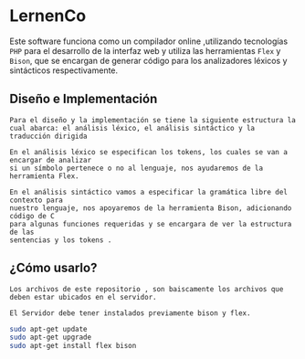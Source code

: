 # LernenCo

 Este software funciona como un compilador online ,utilizando tecnologías `PHP` para el desarrollo de la interfaz web y utiliza las herramientas `Flex` y `Bison`, que se encargan de generar código para los analizadores léxicos y sintácticos respectivamente. 

Diseño e Implementación
--
   
    Para el diseño y la implementación se tiene la siguiente estructura la cual abarca: el análisis léxico, el análisis sintáctico y la
    traducción dirigida 

    En el análisis léxico se especifican los tokens, los cuales se van a encargar de analizar
    si un símbolo pertenece o no al lenguaje, nos ayudaremos de la herramienta Flex.

    En el análisis sintáctico vamos a especificar la gramática libre del contexto para
    nuestro lenguaje, nos apoyaremos de la herramienta Bison, adicionando código de C
    para algunas funciones requeridas y se encargara de ver la estructura de las
    sentencias y los tokens .

¿Cómo usarlo?
--
    Los archivos de este repositorio , son baiscamente los archivos que deben estar ubicados en el servidor.  

    El Servidor debe tener instalados previamente bison y flex.

```bash
sudo apt-get update 
sudo apt-get upgrade 
sudo apt-get install flex bison
```
